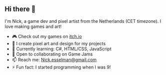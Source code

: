 ## Hi there 👋

I'm Nick, a game dev and pixel artist from the Netherlands (CET timezone). I love making games and art!

- 🎮 Check out my games on [itch.io](https://nikkcc.itch.io)
- 🎨 I create pixel art and design for my projects
- 🌱 Currently learning: C#, HTML/CSS, JavaScript
- 👯 Open to collaborating on Game Jams
- 📫 Reach me: Nick.esselman@gmail.com
- ⚡ Fun fact: I started programming when I was 9!
